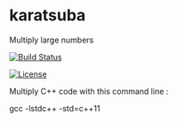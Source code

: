# karatsuba
Multiply large numbers

[![Build Status](https://travis-ci.org/gitsridhar/karatsuba.svg?branch=master)](https://travis-ci.org/gitsridhar/karatsuba)

[![License](https://img.shields.io/badge/License-Apache%202.0-blue.svg)](https://opensource.org/licenses/Apache-2.0)

Multiply C++ code with this command line :

gcc -lstdc++ -std=c++11 <your cpp file>
